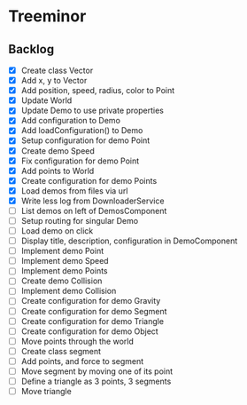 # Treeminor

## Backlog

- [x] Create class Vector
- [x] Add x, y to Vector
- [x] Add position, speed, radius, color to Point
- [x] Update World
- [x] Update Demo to use private properties
- [x] Add configuration to Demo
- [x] Add loadConfiguration() to Demo
- [x] Setup configuration for demo Point
- [x] Create demo Speed
- [x] Fix configuration for demo Point
- [x] Add points to World
- [x] Create configuration for demo Points
- [x] Load demos from files via url
- [x] Write less log from DownloaderService
- [ ] List demos on left of DemosComponent
- [ ] Setup routing for singular Demo
- [ ] Load demo on click
- [ ] Display title, description, configuration in DemoComponent
- [ ] Implement demo Point
- [ ] Implement demo Speed
- [ ] Implement demo Points
- [ ] Create demo Collision
- [ ] Implement demo Collision
- [ ] Create configuration for demo Gravity
- [ ] Create configuration for demo Segment
- [ ] Create configuration for demo Triangle
- [ ] Create configuration for demo Object
- [ ] Move points through the world
- [ ] Create class segment
- [ ] Add points, and force to segment
- [ ] Move segment by moving one of its point
- [ ] Define a triangle as 3 points, 3 segments
- [ ] Move triangle
